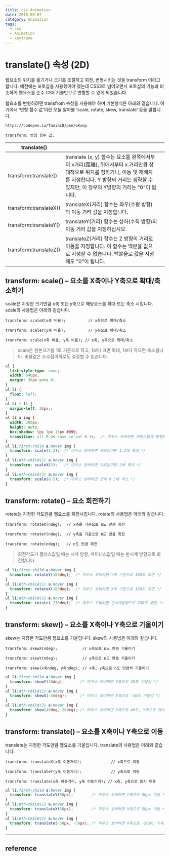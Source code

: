 ```yaml
---
title: css Animation
date: 2018-08-07
category: Animation
tags:
  - css
  - Animation
  - keyframe
---
```

# translate() 속성 (2D)


웹요소의 위치를 옮기거나 크기를 조절하고 회전, 변형시키는 것을 transform 이라고 합니다.
예전에는 포토샵을 사용했어야 했는데 CSS3로 넘어오면서 포토샵의 기능과 비슷하게 웹요소를 순수 CSS 기술만으로 변형할 수 있게 되었습니다.

웹요소를 변형하려면 transfrom 속성을 사용해야 하며 기본형식은 아래와 같습니다.
여기에서 ‘변형 함수 값’이란 오늘 알아볼 ‘scale, rotate, skew, translate’ 등을 말합니다.

```codepen
https://codepen.io/TaniaLD/pen/oKxep
```

```
transform: 변형 함수 값;
```


translate() |   |   |
----------  | ---- | ----
transform:translate() | translate (x, y) 함수는 요소를 왼쪽에서부터 x거리(距離), 위에서부터 x 거리만큼 상대적으로 위치를 정하거나, 이동 및 재배치를 지정합니다. Y 방향의 거리는 생략할 수 있지만, 이 경우의 Y방향의 거리는 "0"이 됩니다.
transform:translateX() |translateX(거리) 함수는 좌우(수평 방향)의 이동 거리 값을 지정합니다.
transform:translateY() |translateY(거리) 함수는 상하(수직 방향)의 이동 거리 값을 지정하십시오.
transform:translateZ() |translateZ(거리) 함수는 Z 방향의 거리로 이동을 지정합니다. 이 함수는 백분율 값으로 지정할 수 없습니다. 백분율로 값을 지정해도 "0"이 됩니다.


## transform: scale() – 요소를 X축이나 Y축으로 확대/축소하기

scale은 지정한 크기만큼 x축 또는 y축으로 해당요소를 확대 또는 축소 시킵니다.
scale의 사용법은 아래와 같습니다.

```
transform: scaleX(x축 비율);          // x축으로 확대/축소

transform: scaleY(y축 비율);          // y축으로 확대/축소

transform: scale(x축 비율, y축 비율); // x축, y축으로 확대/축소
```

>scale은 원본크기를 1로 기준으로 하고, 1보다 크면 확대, 1보다 작으면 축소됩니다.
비율값은 소수점이하로도 설정할 수 있습니다.

```css
ul {
  list-style-type: none;
  width: 640px;
  margin: 30px auto 0;
}
ul li {
  float: left;
}
ul li + li {
  margin-left: 20px;;
}
ul li a img {
  width: 200px;
  height: auto;
  box-shadow: 5px 5px 15px #999;
  transition: all 0.4s ease-in-out 0.1s;  /* 마우스 호버하면 자연스럽게 변형되게 */
}
ul li:first-child a:hover img {
  transform: scale(1.2);  /* 마우스 호버하면 세로길이만 1.2배 확대 */
}
ul li:nth-child(2) a:hover img {
  transform: scaleX(2);   /* 마우스 호버하면 가로길이만 2배 확대 */
}
ul li:nth-child(3) a:hover img {
  transform: scale(0.5);  /* 마우스 호버하면 전체 0.5배 축소 */
}
```
## transform: rotate() – 요소 회전하기

rotate는 지정한 각도만큼 웹요소를 회전시킵니다.
rotate의 사용법은 아래와 같습니다.

```
transform: rotateX(ndeg);  // x축을 기준으로 n도 만큼 회전

transform: rotateY(ndeg);  // y축을 기준으로 n도 만큼 회전

transform: rotate(ndeg);   // n도 만큼 회전
```

>회전각도가 플러스값일 때는 시계 방향, 마이너스값일 때는 반시계 방향으로 회전합니다.

```css
ul li:first-child a:hover img {
  transform: rotateY(180deg);  /* 마우스 호버하면 Y축 기준으로 180도 회전 */
}
ul li:nth-child(2) a:hover img {
  transform: rotateX(180deg);  /* 마우스 호버하면 X축 기준으로 180도 회전 */
}
ul li:nth-child(3) a:hover img {
  transform: rotate(-230deg);  /* 마우스 호버하면 반시계방향으로 230도 회전 */
}
```
## transform: skew() – 요소를 X축이나 Y축으로 기울이기

skew는 지정한 각도만큼 웹요소를 기울입니다.
skew의 사용법은 아래와 같습니다.

```
transform: skewX(ndeg);           // x축으로 n도 만큼 기울이기

transform: skewY(ndeg);           // y축으로 n도 만큼 기울이기

transform: skew(x축ndeg, y축ndeg); // x축, y축으로 n도 만큼씩 기울이기
```

```css
ul li:first-child a:hover img {
  transform: skewY(40deg);       /* 마우스 호버하면 Y축으로 40도 기울임 */
}
ul li:nth-child(2) a:hover img {
  transform: skewX(-50deg);      /* 마우스 호버하면 X축으로 -50도 기울임 */
}
ul li:nth-child(3) a:hover img {
  transform: skew(40deg, 20deg); /* 마우스 호버하면 X축으로 40도, Y축으로 20도 기울임 */
}
```
## transform: translate() – 요소를 X축이나 Y축으로 이동

translate는 지정한 각도만큼 웹요소를 기울입니다.
translate의 사용법은 아래와 같습니다.

```
transform: translateX(x축 이동거리);             // x축으로 이동

transform: translateY(y축 이동거리);             // y축으로 이동

transform: translate(x축 이동거리, y축 이동거리); // x축, y축으로 동시 이동
```

```css
ul li:first-child a:hover img {
  transform: translateY(50px);        /* 마우스 호버하면 Y축으로 50px 이동 */
}
ul li:nth-child(2) a:hover img {
  transform: translateX(50px);        /* 마우스 호버하면 X축으로 50px 이동 */
}
ul li:nth-child(3) a:hover img {
  transform: translate(-50px, -50px); /* 마우스 호버하면 X축으로 -50px, Y축으로 -50px 이동 */
}
```



---

## reference
